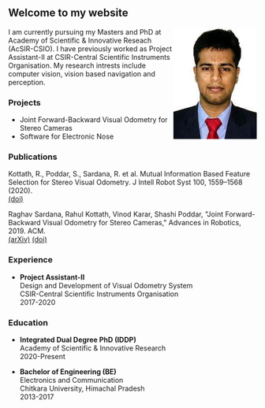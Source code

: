 ## Welcome to my website
<img align="right" src="imgs/raghav.jpeg">

I am currently pursuing my Masters and PhD at Academy of Scientific & Innovative Reseach (AcSIR-CSIO). I have previously worked as Project Assistant-II at CSIR-Central Scientific Instruments Organisation. My research intrests include computer vision, vision based navigation and perception.

### Projects

* Joint Forward-Backward Visual Odometry for Stereo Cameras
* Software for Electronic Nose

### Publications
Kottath, R., Poddar, S., Sardana, R. et al. Mutual Information Based Feature Selection for Stereo Visual Odometry. J Intell Robot Syst 100, 1559–1568 (2020).<br/>
[(doi)](https://doi.org/10.1007/s10846-020-01206-z)

Raghav Sardana, Rahul Kottath, Vinod Karar, Shashi Poddar, "Joint Forward-Backward Visual Odometry for Stereo Cameras," Advances in Robotics, 2019. ACM.<br/>
[(arXiv)](https://arxiv.org/abs/1912.10293)
[(doi)](https://doi.org/10.1145/3352593.3352651)

### Experience

* __Project Assistant-II__<br/>
Design and Development of Visual Odometry System<br/>
CSIR-Central Scientific Instruments Organisation<br/>
2017-2020<br/>

### Education

* __Integrated Dual Degree PhD (IDDP)__<br/>
Academy of Scientific & Innovative Research<br/>
2020-Present<br/>

* __Bachelor of Engineering (BE)__<br/>
Electronics and Communication<br/>
Chitkara University, Himachal Pradesh<br/>
2013-2017
